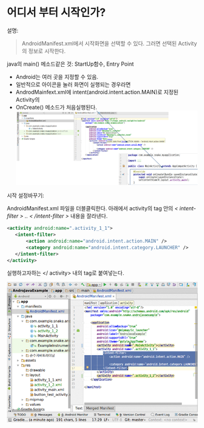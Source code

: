 # 어디서 부터 시작인가? 
설명: 
>AndroidManifest.xml에서 시작화면을 선택할 수 있다. 
그러면 선택된 Activity의 정보로 시작한다. 

java의 main() 메소드같은 것: StartUp함수, Entry Point
- Android는 여러 곳을 지정할 수 있음.  
- 일반적으로 아이콘을 눌러 화면이 실행되는 경우라면 
- AndrodMainfext.xml에 intent(android.intent.action.MAIN)로 지정된 Activity의
- OnCreate() 메소드가 처음실행된다.  
![](/images/image46.png)

시작 설정바꾸기:

AndroidManifest.xml 파일을 더블클릭한다.
아래에서 activity의 tag 안의 *< intent-filter > .. < /intent-filter >* 내용을 잘라낸다.
~~~xml
<activity android:name=".activity_1_1">
   <intent-filter>
       <action android:name="android.intent.action.MAIN" />
       <category android:name="android.intent.category.LAUNCHER" />
   </intent-filter>
</activity>

~~~
실행하고자하는 <activity > </ activity> 내의 tag로 붙여넣는다.

![](/images/image10.gif)
